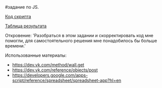 #задание по JS.

[Код скрипта](https://github.com/Sluchay/Hors/blob/main/JS/task.txt)

[Таблица результата](https://docs.google.com/spreadsheets/d/1AkICd_gS6w3h9XXl_wLGT-VBYQWXo1geZI1i9ULNPeA/edit?usp=sharing)

Откровение:
'Разобраться в этом задании и скорректировать код мне помогли, для самостоятельного решения мне понадобилось бы больше времени.'

Использованные материалы:
 - https://dev.vk.com/method/wall.get
 - https://dev.vk.com/reference/objects/post
 - https://developers.google.com/apps-script/reference/spreadsheet/spreadsheet-app?hl=en
